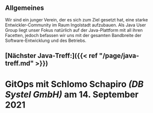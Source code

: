 ## Allgemeines

Wir sind ein junger Verein, der es sich zum Ziel gesetzt hat, eine starke Entwickler-Community im Raum Ingolstadt aufzubauen.
Als Java User Group liegt unser Fokus natürlich auf der Java-Plattform mit all ihren Facetten, jedoch befassen wir uns mit der gesamten Bandbreite der Software-Entwicklung und des Betriebs.

## [Nächster Java-Treff:]({{< ref "/page/java-treff.md" >}})
# GitOps mit Schlomo Schapiro _(DB Systel GmbH)_ am 14. September 2021
